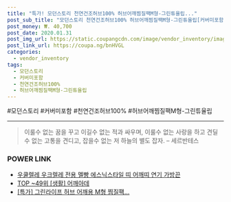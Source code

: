 ```yaml
--- 
title: "특가! 모던스토리 천연건조허브100% 허브어깨찜질팩M형-그린튜율립..." 
post_sub_title: "모던스토리 천연건조허브100% 허브어깨찜질팩M형-그린튜율립[커버미포함], 1개" 
post_money: ₩. 40,700 
post_date: 2020.01.31 
post_img_url: https://static.coupangcdn.com/image/vendor_inventory/images/2017/03/15/10/1/0ed96faf-24e9-472a-ba8b-13f97dac82a8.jpg 
post_link_url: https://coupa.ng/bnHVGL 
categories: 
  - vendor_inventory 
tags: 
  - 모던스토리 
  - 커버미포함 
  - 천연건조허브100% 
  - 허브어깨찜질팩M형-그린튜율립 
--- 
```

  #모던스토리 #커버미포함 #천연건조허브100% #허브어깨찜질팩M형-그린튜율립 
<hr> 

> 이룰수 없는 꿈을 꾸고 이길수 없는 적과 싸우며, 이룰수 없는 사랑을 하고 견딜 수 없는 고통을 견디고, 잡을수 없는 저 하늘의 별도 잡자. – 세르반테스 


### POWER LINK

* <a href="https://blog.naver.com/fasyy4321/221786677183" target="_blank">우쿨렐레 우크렐레 전용 멜빵 에스닉스타일 띠 어깨띠 연기 가방끈</a>
* <a href="https://blog.naver.com/fasyy4321/221781024477" target="_blank"> TOP ~49위 [생활] 어깨아데</a>
* <a href="https://blog.naver.com/an0733/221790945250" target="_blank">[특가] 그린라이프 허브 어깨용 M형 찜질팩...</a>
